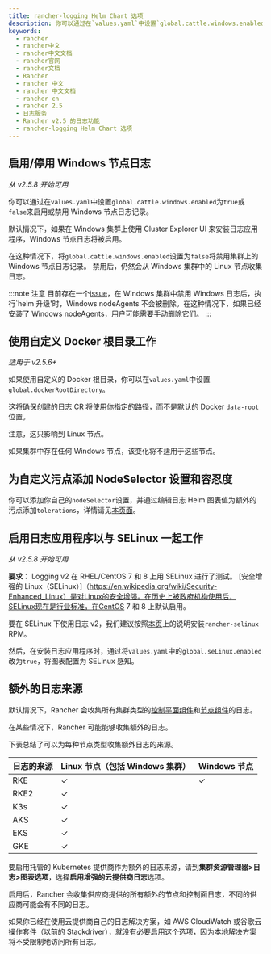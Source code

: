 ```yaml
---
title: rancher-logging Helm Chart 选项
description: 你可以通过在`values.yaml`中设置`global.cattle.windows.enabled`为`true`或`false`来启用或禁用 Windows 节点日志记录。
keywords:
  - rancher
  - rancher中文
  - rancher中文文档
  - rancher官网
  - rancher文档
  - Rancher
  - rancher 中文
  - rancher 中文文档
  - rancher cn
  - rancher 2.5
  - 日志服务
  - Rancher v2.5 的日志功能
  - rancher-logging Helm Chart 选项
---
```


## 启用/停用 Windows 节点日志

_从 v2.5.8 开始可用_

你可以通过在`values.yaml`中设置`global.cattle.windows.enabled`为`true`或`false`来启用或禁用 Windows 节点日志记录。

默认情况下，如果在 Windows 集群上使用 Cluster Explorer UI 来安装日志应用程序，Windows 节点日志将被启用。

在这种情况下，将`global.cattle.windows.enabled`设置为`false`将禁用集群上的 Windows 节点日志记录。
禁用后，仍然会从 Windows 集群中的 Linux 节点收集日志。

:::note 注意
目前存在一个[issue](https://github.com/rancher/rancher/issues/32325)，在 Windows 集群中禁用 Windows 日志后，执行`helm 升级'时，Windows nodeAgents 不会被删除。在这种情况下，如果已经安装了 Windows nodeAgents，用户可能需要手动删除它们。
:::

## 使用自定义 Docker 根目录工作

_适用于 v2.5.6+_

如果使用自定义的 Docker 根目录，你可以在`values.yaml`中设置`global.dockerRootDirectory`。

这将确保创建的日志 CR 将使用你指定的路径，而不是默认的 Docker `data-root`位置。

注意，这只影响到 Linux 节点。

如果集群中存在任何 Windows 节点，该变化将不适用于这些节点。

## 为自定义污点添加 NodeSelector 设置和容忍度

你可以添加你自己的`nodeSelector`设置，并通过编辑日志 Helm 图表值为额外的污点添加`tolerations`，详情请见[本页面](/docs/rancher2.5/logging/taints-tolerations/_index)。

## 启用日志应用程序以与 SELinux 一起工作

_从 v2.5.8 开始可用_

**要求：** Logging v2 在 RHEL/CentOS 7 和 8 上用 SELinux 进行了测试。
[安全增强的 Linux（SELinux）]（https://en.wikipedia.org/wiki/Security-Enhanced_Linux）是对Linux的安全增强。在历史上被政府机构使用后，SELinux现在是行业标准，在CentOS 7 和 8 上默认启用。

要在 SELinux 下使用日志 v2，我们建议按照[本页](/docs/rancher2.5/security/selinux/_index)上的说明安装`rancher-selinux` RPM。

然后，在安装日志应用程序时，通过将`values.yaml`中的`global.seLinux.enabled`改为`true`，将图表配置为 SELinux 感知。

## 额外的日志来源

默认情况下，Rancher 会收集所有集群类型的[控制平面组件](https://kubernetes.io/docs/concepts/overview/components/#control-plane-components)和[节点组件](https://kubernetes.io/docs/concepts/overview/components/#node-components)的日志。

在某些情况下，Rancher 可能能够收集额外的日志。

下表总结了可以为每种节点类型收集额外日志的来源。

| 日志的来源 | Linux 节点（包括 Windows 集群） | Windows 节点 |
| :--------- | :------------------------------ | :----------- |
| RKE        | ✓                               | ✓            |
| RKE2       | ✓                               |              |
| K3s        | ✓                               |              |
| AKS        | ✓                               |              |
| EKS        | ✓                               |              |
| GKE        | ✓                               |              |

要启用托管的 Kubernetes 提供商作为额外的日志来源，请到**集群资源管理器>日志>图表选项**，选择**启用增强的云提供商日志**选项。

启用后，Rancher 会收集供应商提供的所有额外的节点和控制面日志，不同的供应商可能会有不同的日志。

如果你已经在使用云提供商自己的日志解决方案，如 AWS CloudWatch 或谷歌云操作套件（以前的 Stackdriver），就没有必要启用这个选项，因为本地解决方案将不受限制地访问所有日志。
